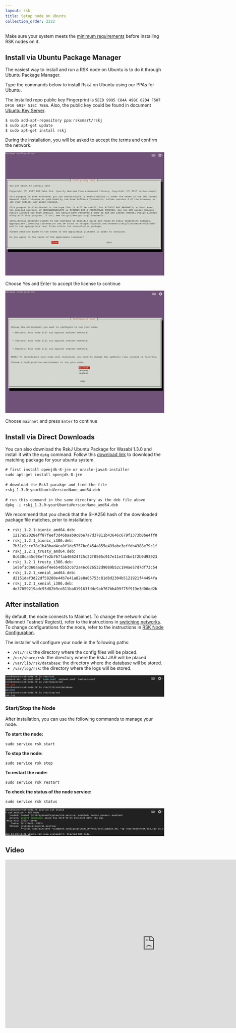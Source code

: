```yaml
---
layout: rsk
title: Setup node on Ubuntu
collection_order: 2322
---
```


Make sure your system meets the [minimum requirements](../requirements/) before installing RSK nodes on it.

## Install via Ubuntu Package Manager

The easiest way to install and run a RSK node on Ubuntu is to do it through Ubuntu Package Manager.

Type the commands below to install RskJ on Ubuntu using our PPAs for Ubuntu.

The installed repo public key Fingerprint is `5EED 9995 C84A 49BC 02D4 F507 DF10 691F 518C 7BEA`. Also, the public key could be found in document [Ubuntu Key Server](https://keyserver.ubuntu.com/).

```shell
$ sudo add-apt-repository ppa:rsksmart/rskj
$ sudo apt-get update
$ sudo apt-get install rskj
```

During the installation, you will be asked to accept the terms and confirm the network.

<img alt="" class="setup-node-ubuntu" src="/assets/img/ubuntu/ubuntu1.png">

Choose Yes and Enter to accept the license to continue

<img alt="choose mainnet" class="setup-node-ubuntu" src="/assets/img/ubuntu/ubuntu2.png">

Choose `mainnet` and press `Enter` to continue

## Install via Direct Downloads

You can also download the RskJ Ubuntu Package for Wasabi 1.3.0 and install it with the `dpkg` command. Follow this [download link](https://launchpad.net/~rsksmart/+archive/ubuntu/rskj/+packages) to download the matching package for your ubuntu system.

```shell
# first install openjdk-8-jre or oracle-java8-installer
sudo apt-get install openjdk-8-jre

# download the RskJ pacakge and find the file rskj_1.3.0~yourUbuntuVersionName_amd64.deb

# run this command in the same directory as the deb file above
dpkg -i rskj_1.3.0~yourUbuntuVersionName_amd64.deb
```

We recommend that you check that the SHA256 hash of the downloaded package file matches, prior to installation:

* `rskj_1.2.1~bionic_amd64.deb`: `1217a52028eff87feef3d46baab9c8be7a7d37811b43646c679f1373b0be4ff0`
* `rskj_1.2.1_bionic_i386.deb`: `7b31c2cce78e1b43bad4ca0f1de5757bc0454a855e499abe3effdb4388e79c1f`
* `rskj_1.2.1_trusty_amd64.deb`: `0c638ca45c98ef7e2b767fab46624f25c22f0505c917e11e374be1f2b0d93923`
* `rskj_1.2.1_trusty_i386.deb`: `1e56f1d360aaa5ef4e654db53c672a46c626532d9089b52c194ae57d7df73c54`
* `rskj_1.2.1_xenial_amd64.deb`: `d2151daf3d22df58280e44b7e41a82e8a05753c81d8d2304b5121921f44494fa`
* `rskj_1.2.1_xenial_i386.deb`: `de37059219adc93d82b9ce811ba819163fddc9ab767bb499f75f919e3d00ed2b`

## After installation

By default, the node connects to Mainnet. To change the network choice (Mainnet/ Testnet/ Regtest), refer to the instructions in [switching networks](/rsk/node/configure/switch-network). To change configurations for the node, refer to the instructions in [RSK Node Configuration](/rsk/node/configure).

The installer will configure your node in the following paths:

* `/etc/rsk`: the directory where the config files will be placed.
* `/usr/share/rsk`: the directory where the RskJ JAR will be placed.
* `/var/lib/rsk/database`: the directory where the database will be stored.
* `/var/log/rsk`: the directory where the logs will be stored.

<img alt="path" class="setup-node-ubuntu" src="/assets/img/ubuntu/ubuntu3.png">

### Start/Stop the Node

After installation, you can use the following commands to manage your node.

**To start the node:**

```shell
sudo service rsk start
```

**To stop the node:**

```shell
sudo service rsk stop
```

**To restart the node:**

```shell
sudo service rsk restart
```

**To check the status of the node service:**

```shell
sudo service rsk status
```

<img alt="scripts" class="setup-node-ubuntu" src="/assets/img/ubuntu/ubuntu4.png">

## Video

<div class="video-container">
  <iframe width="949" height="534" src="https://www.youtube-nocookie.com/embed/eW9UF2aJQgs?cc_load_policy=1" frameborder="0" allow="accelerometer; autoplay; encrypted-media; gyroscope; picture-in-picture" allowfullscreen></iframe>
</div>
